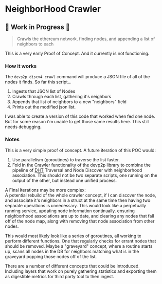 # NeighborHood Crawler

## 🚧 **Work in Progress** 🚧

>Crawls the ethereum network, finding nodes, and appending a list of neighbors to each

This is a very early Proof of Concept. And it currently is not functioning.

### How it works

The ```devp2p discv4 crawl``` command will produce a JSON file of all of the nodes it finds.
So far this script...

  1. Ingests that JSON list of Nodes
  2. Crawls through each list, gathering it's neighbors
  3. Appends that list of neighbors to a new "neighbors" field
  4. Prints out the modified json list.

I was able to create a version of this code that worked when fed one node. But for some reason i'm unable to get those same results here.
This still needs debugging.

### Notes

This is a very simple proof of concept.
A future iteration of this POC would:

  1. Use parallelism (goroutines) to traverse the list faster.
  2. Fold in the Crawler functionality of the devp2p library to combine the pipeline of [DHT](https://en.wikipedia.org/wiki/Distributed_hash_table) Traversal and Node Discover with neighborhood association.
     This should not be two separate scripts, one running on the output of the other, but instead one unified process.

  A Final Iterations may be more complex: \
    A potential rebuild of the whole crawler concept, if I can discover the node, and associate it's neighbors in a struct at the same time
    then having two separate operations is unnecessary. This would look like a perpetually running service, updating node information continually.
    ensuring neighborhood associations are up to date, and clearing any nodes that fall off of the node map, along with removing that node association
    from other nodes.

  This would most likely look like a series of goroutines, all working to perform different functions. One that regularly checks for errant nodes that
  should be removed. Maybe a "graveyard" concept, where a routine starts up, scans all nodes in the DB for neighbors matching what is in the graveyard
  popping those nodes off of the list.

  There are a number of different concepts that could be introduced. Including layers that work on purely gathering statistics and exporting them as digestible
  metrics for third party tool to then ingest.
